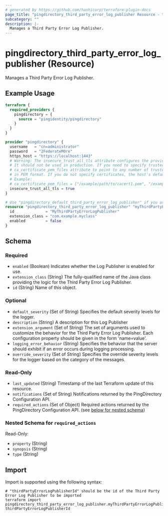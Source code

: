 ```yaml
---
# generated by https://github.com/hashicorp/terraform-plugin-docs
page_title: "pingdirectory_third_party_error_log_publisher Resource - terraform-provider-pingdirectory"
subcategory: ""
description: |-
  Manages a Third Party Error Log Publisher.
---
```


# pingdirectory_third_party_error_log_publisher (Resource)

Manages a Third Party Error Log Publisher.

## Example Usage

```terraform
terraform {
  required_providers {
    pingdirectory = {
      source = "pingidentity/pingdirectory"
    }
  }
}

provider "pingdirectory" {
  username   = "cn=administrator"
  password   = "2FederateM0re"
  https_host = "https://localhost:1443"
  # Warning: The insecure_trust_all_tls attribute configures the provider to trust any certificate presented by the PingDirectory server.
  # It should not be used in production. If you need to specify trusted CA certificates, use the
  # ca_certificate_pem_files attribute to point to any number of trusted CA certificate files
  # in PEM format. If you do not specify certificates, the host's default root CA set will be used.
  # Example:
  # ca_certificate_pem_files = ["/example/path/to/cacert1.pem", "/example/path/to/cacert2.pem"]
  insecure_trust_all_tls = true
}

# Use "pingdirectory_default_third_party_error_log_publisher" if you are adopting existing configuration from the PingDirectory server into Terraform
resource "pingdirectory_third_party_error_log_publisher" "myThirdPartyErrorLogPublisher" {
  id              = "MyThirdPartyErrorLogPublisher"
  extension_class = "com.example.myclass"
  enabled         = false
}
```

<!-- schema generated by tfplugindocs -->
## Schema

### Required

- `enabled` (Boolean) Indicates whether the Log Publisher is enabled for use.
- `extension_class` (String) The fully-qualified name of the Java class providing the logic for the Third Party Error Log Publisher.
- `id` (String) Name of this object.

### Optional

- `default_severity` (Set of String) Specifies the default severity levels for the logger.
- `description` (String) A description for this Log Publisher
- `extension_argument` (Set of String) The set of arguments used to customize the behavior for the Third Party Error Log Publisher. Each configuration property should be given in the form 'name=value'.
- `logging_error_behavior` (String) Specifies the behavior that the server should exhibit if an error occurs during logging processing.
- `override_severity` (Set of String) Specifies the override severity levels for the logger based on the category of the messages.

### Read-Only

- `last_updated` (String) Timestamp of the last Terraform update of this resource.
- `notifications` (Set of String) Notifications returned by the PingDirectory Configuration API.
- `required_actions` (Set of Object) Required actions returned by the PingDirectory Configuration API. (see [below for nested schema](#nestedatt--required_actions))

<a id="nestedatt--required_actions"></a>
### Nested Schema for `required_actions`

Read-Only:

- `property` (String)
- `synopsis` (String)
- `type` (String)

## Import

Import is supported using the following syntax:

```shell
# "thirdPartyErrorLogPublisherId" should be the id of the Third Party Error Log Publisher to be imported
terraform import pingdirectory_third_party_error_log_publisher.myThirdPartyErrorLogPublisher thirdPartyErrorLogPublisherId
```
